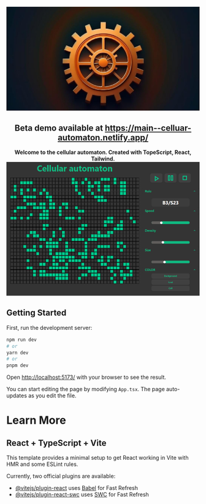 <p align="center">
  <img src="./github/logo.png"/>
</p>

<div align="center">

<h2>Beta demo available at <a color="#01CC8F" href={https://main--celluar-automaton.netlify.app/}>https://main--celluar-automaton.netlify.app/</a></h2>
</div>

<p align="center">
  <strong>Welcome to the cellular automaton. Created with TopeScript, React, Tailwind.</strong>

  <img width="704" alt="Game screenshot" src="./github/homePages.png">
</p>

## Getting Started

First, run the development server:

```bash
npm run dev
# or
yarn dev
# or
pnpm dev
```

Open [http://localhost:5173/](http://localhost:5173/) with your browser to see the result.

You can start editing the page by modifying `App.tsx`. The page auto-updates as you edit the file.

# Learn More

## React + TypeScript + Vite

This template provides a minimal setup to get React working in Vite with HMR and some ESLint rules.

Currently, two official plugins are available:

- [@vitejs/plugin-react](https://github.com/vitejs/vite-plugin-react/blob/main/packages/plugin-react/README.md) uses [Babel](https://babeljs.io/) for Fast Refresh
- [@vitejs/plugin-react-swc](https://github.com/vitejs/vite-plugin-react-swc) uses [SWC](https://swc.rs/) for Fast Refresh
